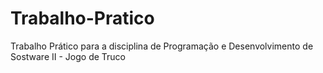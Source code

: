 # Trabalho-Pratico
Trabalho Prático para a disciplina de Programação e Desenvolvimento de Sostware II - Jogo de Truco
